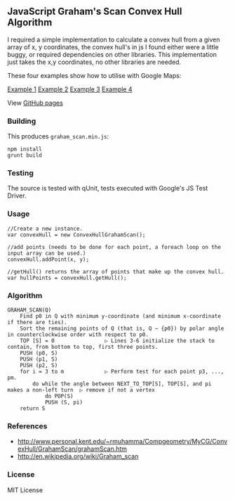 ## JavaScript Graham's Scan Convex Hull Algorithm

I required a simple implementation to calculate a convex hull from a given array of x, y coordinates,
the convex hull's in js I found either were a little buggy, or required dependencies on other libraries.
This implementation just takes the x,y coordinates, no other libraries are needed.

These four examples show how to utilise with Google Maps:

[Example 1](http://brian3kb.github.io/graham_scan_js/pages/gmaps_example1.html)
[Example 2](http://brian3kb.github.io/graham_scan_js/pages/gmaps_example2.html)
[Example 3](http://brian3kb.github.io/graham_scan_js/pages/gmaps_example3.html)
[Example 4](http://brian3kb.github.io/graham_scan_js/pages/gmaps_example4.html)

View [GitHub pages](http://brian3kb.github.io/graham_scan_js)

### Building

This produces `graham_scan.min.js`:

	npm install
	grunt build

### Testing

The source is tested with qUnit, tests executed with Google's JS Test Driver.

### Usage

    //Create a new instance.
    var convexHull = new ConvexHullGrahamScan();

    //add points (needs to be done for each point, a foreach loop on the input array can be used.)
    convexHull.addPoint(x, y);

    //getHull() returns the array of points that make up the convex hull.
    var hullPoints = convexHull.getHull();
    
### Algorithm

	GRAHAM_SCAN(Q)
	    Find p0 in Q with minimum y-coordinate (and minimum x-coordinate if there are ties).
	    Sort the remaining points of Q (that is, Q − {p0}) by polar angle in counterclockwise order with respect to p0.
	    TOP [S] = 0                ▷ Lines 3-6 initialize the stack to contain, from bottom to top, first three points.
	    PUSH (p0, S)
	    PUSH (p1, S)
	    PUSH (p2, S)
	    for i = 3 to m             ▷ Perform test for each point p3, ..., pm.
	        do while the angle between NEXT_TO_TOP[S], TOP[S], and pi makes a non-left turn  ▷ remove if not a vertex
	            do POP(S)
	            PUSH (S, pi)
	    return S

### References

* http://www.personal.kent.edu/~rmuhamma/Compgeometry/MyCG/ConvexHull/GrahamScan/grahamScan.htm
* http://en.wikipedia.org/wiki/Graham_scan

### License

MIT License

